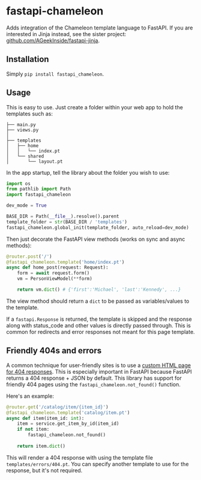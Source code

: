 # fastapi-chameleon

Adds integration of the Chameleon template language to FastAPI. If you are interested in Jinja instead, see the sister project: [github.com/AGeekInside/fastapi-jinja](https://github.com/AGeekInside/fastapi-jinja).

## Installation

Simply `pip install fastapi_chameleon`.

## Usage

This is easy to use. Just create a folder within your web app to hold the templates such as:

```
├── main.py
├── views.py
│
├── templates
│   ├── home
│   │   └── index.pt
│   └── shared
│       └── layout.pt

```

In the app startup, tell the library about the folder you wish to use:

```python
import os
from pathlib import Path
import fastapi_chameleon

dev_mode = True

BASE_DIR = Path(__file__).resolve().parent
template_folder = str(BASE_DIR / 'templates')
fastapi_chameleon.global_init(template_folder, auto_reload=dev_mode)
```

Then just decorate the FastAPI view methods (works on sync and async methods):

```python
@router.post('/')
@fastapi_chameleon.template('home/index.pt')
async def home_post(request: Request):
    form = await request.form()
    vm = PersonViewModel(**form) 

    return vm.dict() # {'first':'Michael', 'last':'Kennedy', ...}

```

The view method should return a `dict` to be passed as variables/values to the template. 

If a `fastapi.Response` is returned, the template is skipped and the response along with status_code and
other values is directly passed through. This is common for redirects and error responses not meant
for this page template.

## Friendly 404s and errors

A common technique for user-friendly sites is to use a 
[custom HTML page for 404 responses](http://www.instantshift.com/2019/10/16/user-friendly-404-pages/).
This is especially important in FastAPI because FastAPI returns a 404 response + JSON by default.
This library has support for friendly 404 pages using the `fastapi_chameleon.not_found()` function.

Here's an example:

```python
@router.get('/catalog/item/{item_id}')
@fastapi_chameleon.template('catalog/item.pt')
async def item(item_id: int):
    item = service.get_item_by_id(item_id)
    if not item:
        fastapi_chameleon.not_found()
    
    return item.dict()
```

This will render a 404 response with using the template file `templates/errors/404.pt`.
You can specify another template to use for the response, but it's not required.
